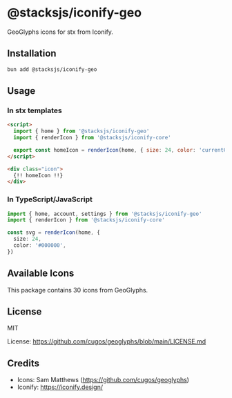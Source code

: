 # @stacksjs/iconify-geo

GeoGlyphs icons for stx from Iconify.

## Installation

```bash
bun add @stacksjs/iconify-geo
```

## Usage

### In stx templates

```html
<script>
  import { home } from '@stacksjs/iconify-geo'
  import { renderIcon } from '@stacksjs/iconify-core'

  export const homeIcon = renderIcon(home, { size: 24, color: 'currentColor' })
</script>

<div class="icon">
  {!! homeIcon !!}
</div>
```

### In TypeScript/JavaScript

```typescript
import { home, account, settings } from '@stacksjs/iconify-geo'
import { renderIcon } from '@stacksjs/iconify-core'

const svg = renderIcon(home, {
  size: 24,
  color: '#000000',
})
```

## Available Icons

This package contains 30 icons from GeoGlyphs.

## License

MIT

License: https://github.com/cugos/geoglyphs/blob/main/LICENSE.md

## Credits

- Icons: Sam Matthews (https://github.com/cugos/geoglyphs)
- Iconify: https://iconify.design/
